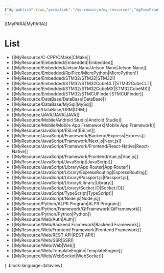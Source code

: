 ```yaml
---
{"dg-publish":true,"permalink":"/my-resource/my-resource/","dgPassFrontmatter":true,"created":"2023-12-13T17:50:08.587+09:00","updated":"2023-12-19T15:42:07.447+09:00"}
---
```


[[MyPARA\|MyPARA]]
# List
- [[MyResource/C-CPP/CMake\|CMake]]
- [[MyResource/Embedded/Embedded\|Embedded]]
- [[MyResource/Embedded/JetsonNano/Jetson Nano\|Jetson Nano]]
- [[MyResource/Embedded/RpiPico/MicroPython\|MicroPython]]
- [[MyResource/Embedded/STM32/STM32\|STM32]]
- [[MyResource/Embedded/STM32/STM32CubeCLT\|STM32CubeCLT]]
- [[MyResource/Embedded/STM32/STM32CubeMX\|STM32CubeMX]]
- [[MyResource/Embedded/STM32/STMCUFinder\|STMCUFinder]]
- [[MyResource/DataBase/DataBase\|DataBase]]
- [[MyResource/DataBase/MySql\|MySql]]
- [[MyResource/DataBase/ORM\|ORM]]
- [[MyResource/JAVA/JAVA\|JAVA]]
- [[MyResource/Mobile/Android Studio\|Android Studio]]
- [[MyResource/Mobile/Mobile App Framework\|Mobile App Framework]]
- [[MyResource/JavaScript/ESLint\|ESLint]]
- [[MyResource/JavaScript/Framework/Backend/Express\|Express]]
- [[MyResource/JavaScript/Framework/Next.js\|Next.js]]
- [[MyResource/JavaScript/Framework/Frontend/React-Native\|React-Native]]
- [[MyResource/JavaScript/Framework/Frontend/Vue.js\|Vue.js]]
- [[MyResource/JavaScript/JavaScript\|JavaScript]]
- [[MyResource/JavaScript/Library/App Router\|App Router]]
- [[MyResource/JavaScript/Library/ExpressRouting\|ExpressRouting]]
- [[MyResource/JavaScript/Library/Passport.js\|Passport.js]]
- [[MyResource/JavaScript/Library/Library\|Library]]
- [[MyResource/JavaScript/Library/Socket.IO\|Socket.IO]]
- [[MyResource/JavaScript/TypeScript\|TypeScript]]
- [[MyResource/JavaScript/Node.js\|Node.js]]
- [[MyResource/Python/ALPR Program\|ALPR Program]]
- [[MyResource/Python/Framework/QtFramework\|QtFramework]]
- [[MyResource/Python/Python\|Python]]
- [[MyResource/Web/Auth\|Auth]]
- [[MyResource/Web/Backend Framework\|Backend Framework]]
- [[MyResource/Web/Frontend Framework\|Frontend Framework]]
- [[MyResource/Web/REST API\|REST API]]
- [[MyResource/Web/SSR\|SSR]]
- [[MyResource/Web/Web\|Web]]
- [[MyResource/Web/TemplateEngine\|TemplateEngine]]
- [[MyResource/Web/WebSocket\|WebSocket]]

{ .block-language-dataview}

